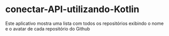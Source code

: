 # conectar-API-utilizando-Kotlin
  Este aplicativo mostra uma lista com todos os repositórios exibindo o nome e o avatar de cada
repositório do Github
